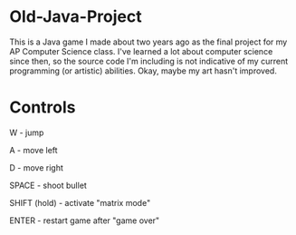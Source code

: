 Old-Java-Project
================

This is a Java game I made about two years ago as the final project for my AP Computer Science class. I've learned a lot about computer science since then, so the source code I'm including is not indicative of my current programming (or artistic) abilities. Okay, maybe my art hasn't improved.

Controls
========
W - jump

A - move left

D - move right

SPACE - shoot bullet 

SHIFT (hold) - activate "matrix mode"

ENTER - restart game after "game over"
